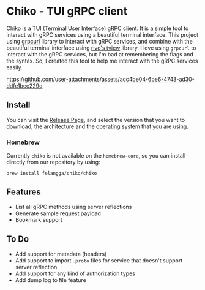 # Chiko - TUI gRPC client

Chiko is a TUI (Terminal User Interface) gRPC client. It is a simple tool to interact with gRPC services using a beautiful terminal interface. This project using [grpcurl](https://github.com/fullstorydev/grpcurl) library to interact with gRPC services, and combine with the beautiful terminal interface using [rivo's tview](https://github.com/rivo/tview) library. I love using `grpcurl` to interact with the gRPC services, but I'm bad at remembering the flags and the syntax. So, I created this tool to help me interact with the gRPC services easily.

https://github.com/user-attachments/assets/acc4be04-6be6-4743-ad30-ddfe1bcc229d

## Install 
You can visit the [Release Page](https://github.com/felangga/chiko/releases), and select the version that you want to download, the architecture and the operating system that you are using.

### Homebrew
Currently `chiko` is not available on the `homebrew-core`, so you can install directly from our repository by using:
```
brew install felangga/chiko/chiko
```

## Features
- List all gRPC methods using server reflections
- Generate sample request payload 
- Bookmark support

## To Do
- Add support for metadata (headers)
- Add support to import `.proto` files for service that doesn't support server reflection
- Add support for any kind of authorization types
- Add dump log to file feature
